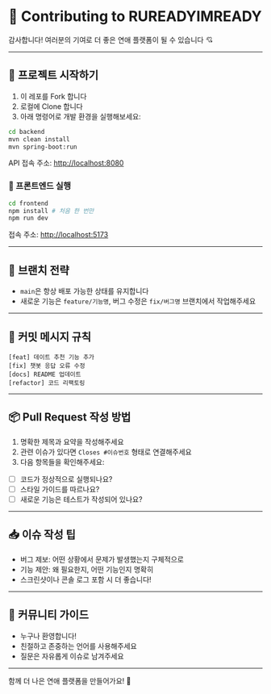# 🙌 Contributing to RUREADYIMREADY

감사합니다! 여러분의 기여로 더 좋은 연애 플랫폼이 될 수 있습니다 💘

---

## 🚀 프로젝트 시작하기

1. 이 레포를 Fork 합니다
2. 로컬에 Clone 합니다
3. 아래 명령어로 개발 환경을 실행해보세요:

```bash
cd backend
mvn clean install
mvn spring-boot:run
```

API 접속 주소: [http://localhost:8080](http://localhost:8080)

### 🔹 프론트엔드 실행

```bash
cd frontend
npm install # 처음 한 번만
npm run dev
```

접속 주소: [http://localhost:5173](http://localhost:5173)

---

## 🌿 브랜치 전략

- `main`은 항상 배포 가능한 상태를 유지합니다
- 새로운 기능은 `feature/기능명`, 버그 수정은 `fix/버그명` 브랜치에서 작업해주세요

---

## 💬 커밋 메시지 규칙

```
[feat] 데이트 추천 기능 추가
[fix] 챗봇 응답 오류 수정
[docs] README 업데이트
[refactor] 코드 리팩토링
```

---

## 📦 Pull Request 작성 방법

1. 명확한 제목과 요약을 작성해주세요
2. 관련 이슈가 있다면 `Closes #이슈번호` 형태로 연결해주세요
3. 다음 항목들을 확인해주세요:

- [ ] 코드가 정상적으로 실행되나요?
- [ ] 스타일 가이드를 따르나요?
- [ ] 새로운 기능은 테스트가 작성되어 있나요?

---

## 📥 이슈 작성 팁

- 버그 제보: 어떤 상황에서 문제가 발생했는지 구체적으로
- 기능 제안: 왜 필요한지, 어떤 기능인지 명확히
- 스크린샷이나 콘솔 로그 포함 시 더 좋습니다!

---

## 🤝 커뮤니티 가이드

- 누구나 환영합니다!
- 친절하고 존중하는 언어를 사용해주세요
- 질문은 자유롭게 이슈로 남겨주세요

---

함께 더 나은 연애 플랫폼을 만들어가요! 💖